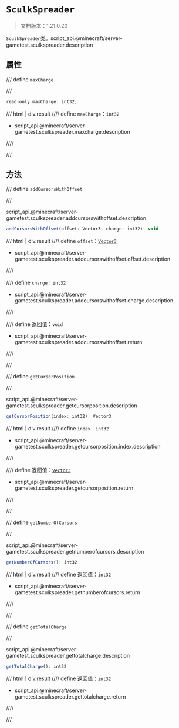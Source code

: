 # `SculkSpreader`

> 文档版本：1.21.0.20

`SculkSpreader`类。script_api.@minecraft/server-gametest.sculkspreader.description

## 属性

/// define
`maxCharge`


///

```js
read-only maxCharge: int32;
```

/// html | div.result
//// define
`maxCharge`：`int32`

- script_api.@minecraft/server-gametest.sculkspreader.maxcharge.description


////

///


## 方法

/// define
`addCursorsWithOffset`


///

script_api.@minecraft/server-gametest.sculkspreader.addcursorswithoffset.description

```js
addCursorsWithOffset(offset: Vector3, charge: int32): void
```

/// html | div.result
//// define
`offset`：[`Vector3`](../../server/1.8.0/vector3.md)

- script_api.@minecraft/server-gametest.sculkspreader.addcursorswithoffset.offset.description


////

//// define
`charge`：`int32`

- script_api.@minecraft/server-gametest.sculkspreader.addcursorswithoffset.charge.description


////

//// define
返回值：`void`

- script_api.@minecraft/server-gametest.sculkspreader.addcursorswithoffset.return


////

///


/// define
`getCursorPosition`


///

script_api.@minecraft/server-gametest.sculkspreader.getcursorposition.description

```js
getCursorPosition(index: int32): Vector3
```

/// html | div.result
//// define
`index`：`int32`

- script_api.@minecraft/server-gametest.sculkspreader.getcursorposition.index.description


////

//// define
返回值：[`Vector3`](../../server/1.8.0/vector3.md)

- script_api.@minecraft/server-gametest.sculkspreader.getcursorposition.return


////

///


/// define
`getNumberOfCursors`


///

script_api.@minecraft/server-gametest.sculkspreader.getnumberofcursors.description

```js
getNumberOfCursors(): int32
```

/// html | div.result
//// define
返回值：`int32`

- script_api.@minecraft/server-gametest.sculkspreader.getnumberofcursors.return


////

///


/// define
`getTotalCharge`


///

script_api.@minecraft/server-gametest.sculkspreader.gettotalcharge.description

```js
getTotalCharge(): int32
```

/// html | div.result
//// define
返回值：`int32`

- script_api.@minecraft/server-gametest.sculkspreader.gettotalcharge.return


////

///

